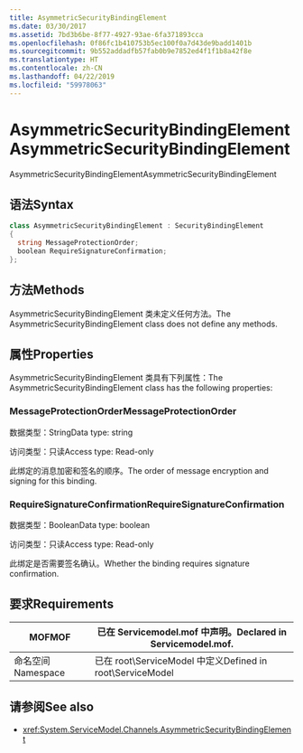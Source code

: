 ```yaml
---
title: AsymmetricSecurityBindingElement
ms.date: 03/30/2017
ms.assetid: 7bd3b6be-8f77-4927-93ae-6fa371893cca
ms.openlocfilehash: 0f86fc1b410753b5ec100f0a7d43de9badd1401b
ms.sourcegitcommit: 9b552addadfb57fab0b9e7852ed4f1f1b8a42f8e
ms.translationtype: HT
ms.contentlocale: zh-CN
ms.lasthandoff: 04/22/2019
ms.locfileid: "59978063"
---
```

# <a name="asymmetricsecuritybindingelement"></a><span data-ttu-id="601b0-102">AsymmetricSecurityBindingElement</span><span class="sxs-lookup"><span data-stu-id="601b0-102">AsymmetricSecurityBindingElement</span></span>
<span data-ttu-id="601b0-103">AsymmetricSecurityBindingElement</span><span class="sxs-lookup"><span data-stu-id="601b0-103">AsymmetricSecurityBindingElement</span></span>  
  
## <a name="syntax"></a><span data-ttu-id="601b0-104">语法</span><span class="sxs-lookup"><span data-stu-id="601b0-104">Syntax</span></span>  
  
```csharp
class AsymmetricSecurityBindingElement : SecurityBindingElement  
{  
  string MessageProtectionOrder;  
  boolean RequireSignatureConfirmation;  
};  
```  
  
## <a name="methods"></a><span data-ttu-id="601b0-105">方法</span><span class="sxs-lookup"><span data-stu-id="601b0-105">Methods</span></span>  
 <span data-ttu-id="601b0-106">AsymmetricSecurityBindingElement 类未定义任何方法。</span><span class="sxs-lookup"><span data-stu-id="601b0-106">The AsymmetricSecurityBindingElement class does not define any methods.</span></span>  
  
## <a name="properties"></a><span data-ttu-id="601b0-107">属性</span><span class="sxs-lookup"><span data-stu-id="601b0-107">Properties</span></span>  
 <span data-ttu-id="601b0-108">AsymmetricSecurityBindingElement 类具有下列属性：</span><span class="sxs-lookup"><span data-stu-id="601b0-108">The AsymmetricSecurityBindingElement class has the following properties:</span></span>  
  
### <a name="messageprotectionorder"></a><span data-ttu-id="601b0-109">MessageProtectionOrder</span><span class="sxs-lookup"><span data-stu-id="601b0-109">MessageProtectionOrder</span></span>  
 <span data-ttu-id="601b0-110">数据类型：String</span><span class="sxs-lookup"><span data-stu-id="601b0-110">Data type: string</span></span>  
  
 <span data-ttu-id="601b0-111">访问类型：只读</span><span class="sxs-lookup"><span data-stu-id="601b0-111">Access type: Read-only</span></span>  
  
 <span data-ttu-id="601b0-112">此绑定的消息加密和签名的顺序。</span><span class="sxs-lookup"><span data-stu-id="601b0-112">The order of message encryption and signing for this binding.</span></span>  
  
### <a name="requiresignatureconfirmation"></a><span data-ttu-id="601b0-113">RequireSignatureConfirmation</span><span class="sxs-lookup"><span data-stu-id="601b0-113">RequireSignatureConfirmation</span></span>  
 <span data-ttu-id="601b0-114">数据类型：Boolean</span><span class="sxs-lookup"><span data-stu-id="601b0-114">Data type: boolean</span></span>  
  
 <span data-ttu-id="601b0-115">访问类型：只读</span><span class="sxs-lookup"><span data-stu-id="601b0-115">Access type: Read-only</span></span>  
  
 <span data-ttu-id="601b0-116">此绑定是否需要签名确认。</span><span class="sxs-lookup"><span data-stu-id="601b0-116">Whether the binding requires signature confirmation.</span></span>  
  
## <a name="requirements"></a><span data-ttu-id="601b0-117">要求</span><span class="sxs-lookup"><span data-stu-id="601b0-117">Requirements</span></span>  
  
|<span data-ttu-id="601b0-118">MOF</span><span class="sxs-lookup"><span data-stu-id="601b0-118">MOF</span></span>|<span data-ttu-id="601b0-119">已在 Servicemodel.mof 中声明。</span><span class="sxs-lookup"><span data-stu-id="601b0-119">Declared in Servicemodel.mof.</span></span>|  
|---------|-----------------------------------|  
|<span data-ttu-id="601b0-120">命名空间</span><span class="sxs-lookup"><span data-stu-id="601b0-120">Namespace</span></span>|<span data-ttu-id="601b0-121">已在 root\ServiceModel 中定义</span><span class="sxs-lookup"><span data-stu-id="601b0-121">Defined in root\ServiceModel</span></span>|  
  
## <a name="see-also"></a><span data-ttu-id="601b0-122">请参阅</span><span class="sxs-lookup"><span data-stu-id="601b0-122">See also</span></span>

- <xref:System.ServiceModel.Channels.AsymmetricSecurityBindingElement>
